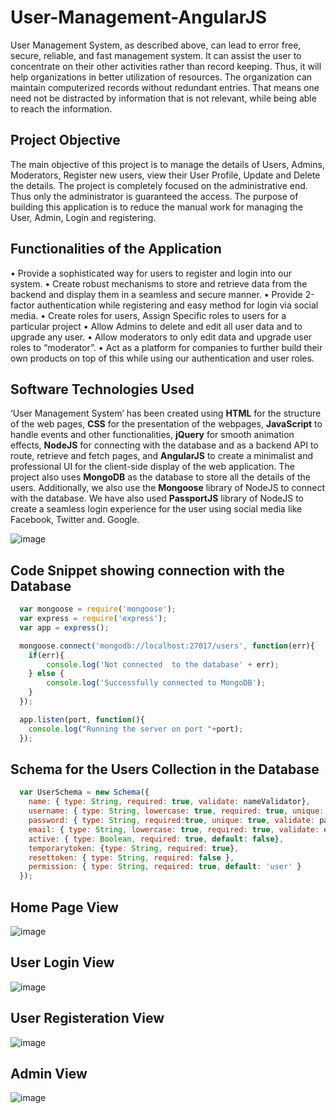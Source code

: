 # User-Management-AngularJS
  User Management System, as described above, can lead to error free, secure, reliable, and fast management system. It can assist the user to concentrate on their other activities rather than record keeping. Thus, it will help organizations in better utilization of resources. The organization can maintain computerized records without redundant entries. That means one need not be distracted by information that is not relevant, while being able to reach the information.
  
## Project Objective
  The main objective of this project is to manage the details of Users, Admins, Moderators, Register new users, view their User Profile, Update and Delete the details. The project is completely focused on the administrative end. Thus only the administrator is guaranteed the access. The purpose of building this application is to reduce the manual work for managing the User, Admin, Login and registering.
  
## Functionalities of the Application
•	Provide a sophisticated way for users to register and login into our system. 
•	Create robust mechanisms to store and retrieve data from the backend and display them in a seamless and secure manner. 
•	Provide 2-factor authentication while registering and easy method for login via social media. 
•	Create roles for users, Assign Specific roles to users for a particular project
•	Allow Admins to delete and edit all user data and to upgrade any user. 
•	Allow moderators to only edit data and upgrade user roles to “moderator”.
•	Act as a platform for companies to further build their own products on top of this while using our authentication and user roles. 

## Software Technologies Used
  ‘User Management System’ has been created using **HTML** for the structure of the web pages, **CSS** for the presentation of the webpages, **JavaScript** to handle events and other functionalities, **jQuery** for smooth animation effects, **NodeJS** for connecting with the database and as a backend API to route, retrieve and fetch pages, and **AngularJS** to create a minimalist and professional UI for the client-side display of the web application. 
	The project also uses **MongoDB** as the database to store all the details of the users. Additionally, we also use the **Mongoose** library of NodeJS to connect with the database. We have also used **PassportJS** library of NodeJS to create a seamless login experience for the user using social media like Facebook, Twitter and. Google. 
  
![image](https://user-images.githubusercontent.com/61402801/132120219-69e7b444-c597-4315-adc9-cc6857802209.png)

  
## Code Snippet showing connection with the Database

```js
  var mongoose = require('mongoose');
  var express = require('express');
  var app = express();

  mongoose.connect('mongodb://localhost:27017/users', function(err){
    if(err){
        console.log('Not connected  to the database' + err);
    } else {
        console.log('Successfully connected to MongoDB');
    }
  });

  app.listen(port, function(){
    console.log("Running the server on port "+port);
  });
```
 
## Schema for the Users Collection in the Database

```js
  var UserSchema = new Schema({
    name: { type: String, required: true, validate: nameValidator},
    username: { type: String, lowercase: true, required: true, unique: true, validate: usernameValidator}, 
    password: { type: String, required:true, unique: true, validate: passwordValidator, select: false }, 
    email: { type: String, lowercase: true, required: true, validate: emailValidator },
    active: { type: Boolean, required: true, default: false},
    temporarytoken: {type: String, required: true},
    resettoken: { type: String, required: false },
    permission: { type: String, required: true, default: 'user' }
  });
``` 

## Home Page View

![image](https://user-images.githubusercontent.com/61402801/132120169-86432500-35cb-489d-b09f-3aae259ba5f4.png)

## User Login View

![image](https://user-images.githubusercontent.com/61402801/132120195-0a4d6d8b-ff31-4b71-b3a1-b111d36605b4.png)

## User Registeration View

![image](https://user-images.githubusercontent.com/61402801/132120206-dd3d4ed1-e1c9-485d-b8fe-67b6f1d06871.png)

## Admin View

![image](https://user-images.githubusercontent.com/61402801/132120179-5fe83ae8-372b-47e3-8f27-76d2dc39c28e.png)







